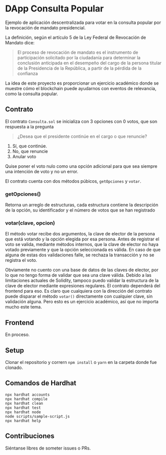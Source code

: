 # DApp Consulta Popular

Ejemplo de aplicación descentralizada para votar en la consulta popular por la revocación de mandato presidencial.

La definición, según el artículo 5 de la Ley Federal de Revocación de Mandato dice:

> El proceso de revocación de mandato es el instrumento de participación solicitado por la ciudadanía para determinar la conclusión anticipada en el desempeño del cargo de la persona titular de la Presidencia de la República, a partir de la pérdida de la confianza

La idea de este proyecto es proporcionar un ejercicio académico donde se muestre cómo el blockchain puede ayudarnos con eventos de relevancia, como la consulta popular.

## Contrato

El contrato `Consulta.sol` se inicializa con 3 opciones con 0 votos, que son respuesta a la pregunta

> ¿Desea que el presidente continúe en el cargo o que renuncie?

1. Sí, que continúe.
2. No, que renuncie
3. Anular voto

Quise poner el voto nulo como una opción adicional para que sea siempre una intención de voto y no un error.

El contrato cuenta con dos métodos púbicos, `getOpciones` y `votar`.

### getOpciones()

Retorna un arreglo de estructuras, cada estructura contiene la descripción de la opción, su identificador y el número de votos que se han registrado

### votar(clave, opcion)

El método votar recibe dos argumentos, la clave de elector de la persona que está votando y la opción elegida por esa persona. Antes de registrar el voto se valida, mediante métodos internos, que la clave de elector no haya votado previamente y que la opción seleccionada es válida. En caso de que alguna de estas dos validaciones falle, se rechaza la transacción y no se registra el voto.

Obviamente no cuento con una base de datos de las claves de elector, por lo que no tengo forma de validar que sea una clave válida. Debido a las limitaciones actuales de Solidity, tampoco puedo validar la estructura de la clave de elector mediante expresiones regulares. El contrato dependerá del frontend para eso. Es claro que cualquiera con la dirección del contrato puede disparar el método `votar()` directamente con cualquier clave, sin validación alguna. Pero esto es un ejercicio académico, así que no importa mucho este tema.

## Frontend

En proceso.

## Setup

Clonar el repositorio y corrern `npm install` o `yarn` en la carpeta donde fue clonado.

## Comandos de Hardhat

```shell
npx hardhat accounts
npx hardhat compile
npx hardhat clean
npx hardhat test
npx hardhat node
node scripts/sample-script.js
npx hardhat help
```

## Contribuciones

Siéntanse libres de someter issues o PRs.
